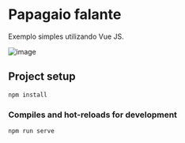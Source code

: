 # Papagaio falante

Exemplo simples utilizando Vue JS.

![image](https://user-images.githubusercontent.com/72041841/182192705-a8b4be90-cb01-448b-8586-1d835d8d2836.png)





## Project setup
```
npm install
```

### Compiles and hot-reloads for development
```
npm run serve
```

